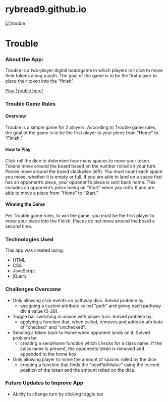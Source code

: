 # rybread9.github.io

![trouble](https://user-images.githubusercontent.com/42280967/46184329-fa460100-c289-11e8-9653-5c53aea0ad39.png)

# Trouble

### About the App:
Trouble is a two-player digital boardgame in which players roll dice to move their tokens along a path. The goal of the game is to be the first player to place their token into the "finish".

[Play Trouble here!](https://rybread9.github.io/trouble/trouble_app/)

### Trouble Game Rules
#### Overview
Trouble is a simple game for 2 players. According to Trouble game rules, the goal of the game is to be the first player to your piece from “Home” to “Finish.”
#### How to Play
Click roll the dice to determine how many spaces to move your token. Tokens move around the board based on the number rolled on your turn.
Pieces move around the board clockwise (left). You must count each space you move, whether it is empty or full. If you are able to land on a space that has an opponent’s piece, your opponent’s piece is sent back home. This includes an opponent’s piece being on “Start” when you roll a 6 and are able to move a piece from “Home” to “Start.”
#### Winning the Game
Per Trouble game rules, to win the game, you must be the first player to move your piece into the Finish. Pieces do not move around the board a second time.


### Technologies Used
This app was created using:
* HTML
* CSS
* JavaScript
* jQuery


### Challenges Overcome
* Only allowing click events on pathway divs. Solved problem by:
  - assigning a custom attribute called "path" and giving each pathway div a value (0-28).
* Toggle bar switching in unison with player turn. Solved problem by: 
  - applying a function that, when called, removes and adds an attribute of "checked" and "unchecked".
* Sending a token back to Home when opponent lands on it. Solved problem by: 
  - creating a sendHome function which checks for a class name. If the calss name is present, the opponents token is removed    and appended to the home box.
* Only allowing player to move the amount of spaces rolled by the dice
  - creating a function that finds the "newPathValue" using the current position of the token and the amount rolled on the dice.


### Future Updates to Improve App

* Ability to change turn by clicking toggle bar
